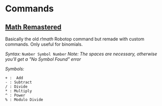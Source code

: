 # Commands

## [Math Remastered](https://github.com/toxicscientist/Better-Robotop/blob/master/commands/math-remastered.yaml)

Basically the old _r!math_ Robotop command but remade with custom commands. Only useful for binomials.

*Syntax:*
`Number Symbol Number`
_Note: The spaces are necessary, otherwise you'll get a "No Symbol Found" error_

*Symbols:*

```
+ :  Add
- : Subtract
/ : Divide
* : Multiply
^ : Power
% : Modulo Divide
```
